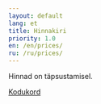 ```yaml
---
layout: default
lang: et
title: Hinnakiri
priority: 1.0
en: /en/prices/
ru: /ru/prices/
---
```


Hinnad on täpsustamisel.

[Kodukord](/kodukord/)
